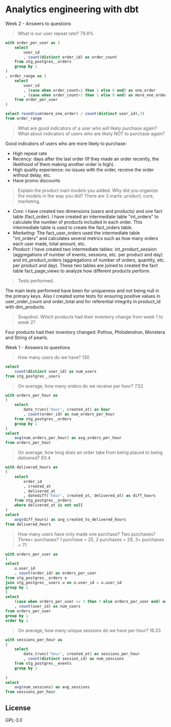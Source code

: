 # Analytics engineering with dbt
Week 2 - Answers to questions

> What is our user repeat rate? 79.8%

```sql
with order_per_user as (
    select 
        user_id
        , count(distinct order_id) as order_count
    from stg_postgres__orders
    group by 1
)
, order_range as (
    select 
        user_id
        , (case when order_count=1 then 1 else 0 end) as one_order
        , (case when order_count>1 then 1 else 0 end) as more_one_order
    from order_per_user
)

select round(sum(more_one_order) / count(distinct user_id),3) 
from order_range 
```
> What are good indicators of a user who will likely purchase again? What about indicators of users who are likely NOT to purchase again?

Good indicators of users who are more likely to purchase:
* High repeat rate
* Recency: days after the last order (If they made an order recently, the likelihood of them making another order is high).
* High quality experience: no issues with the order, receive the order without delay, etc.
* Have promo discounts

> Explain the product mart models you added. Why did you organize the models in the way you did?
There are 3 marts: product, core, marketing.
* *Core*: I have created two dimensions (users and products) and one fact table (fact_order). I have created an intermediate table "int_orders" to calculate the number of products included in each order. This intermediate table is used to create the fact_orders table.
* *Marketing*: The fact_user_orders used the intermediate table "int_orders" and calculates several metrics such as how many orders each user made, total amount, etc.
* *Product*: I have created two intermediate tables: int_product_session (aggregations of number of events, sessions, etc. per product and day) and int_product_orders (aggregations of number of orders, quantity, etc. per product and day). These two tables are joined to created the fact table fact_page_views to analyze how different products perform.

> Tests performed.

The main tests performed have been for uniqueness and not being null in the primary keys.
Also I created some tests for ensuring positive values in user_order_count and order_total and for referential integrity in product_id with dim_products.

> Snapshot. Which products had their inventory change from week 1 to week 2? 

Four products had their inventory changed: Pothos, Philodendron, Monstera and String of pearls.


Week 1 - Answers to questions

> How many users do we have? 130

```sql
select 
    count(distinct user_id) as num_users
from stg_postgres__users
```

> On average, how many orders do we receive per hour? 7.52

```sql
with orders_per_hour as
(
    select 
        date_trunc('hour', created_at) as hour
        , count(order_id) as num_orders_per_hour
    from stg_postgres__orders
    group by 1
)
select 
    avg(num_orders_per_hour) as avg_orders_per_hour
from orders_per_hour
```

> On average, how long does an order take from being placed to being delivered? 93.4

```sql
with delivered_hours as
(
    select 
        order_id
        , created_at
        , delivered_at
        , datediff('hour', created_at, delivered_at) as diff_hours
    from stg_postgres__orders
    where delivered_at is not null
)
select 
    avg(diff_hours) as avg_created_to_delivered_hours
from delivered_hours
```

> How many users have only made one purchase? Two purchases? Three+ purchases? 1 purchase = 25, 2 purchases = 28, 3+ purchases = 71

```sql
with orders_per_user as 
(
select 
    u.user_id
    , count(order_id) as orders_per_user
from stg_postgres__orders o
join stg_postgres__users u on o.user_id = u.user_id
group by 1
)
select 
    (case when orders_per_user >= 3 then 3 else orders_per_user end) as orders_per_user
    , count(user_id) as num_users
from orders_per_user
group by 1
order by 1
```

> On average, how many unique sessions do we have per hour? 16.33

```sql
with sessions_per_hour as 
(
    select 
        date_trunc('hour', created_at) as sessions_per_hour
        , count(distinct session_id) as num_sessions    
    from stg_postgres__events
    group by 1
    
)
select 
    avg(num_sessions) as avg_sessions
from sessions_per_hour
```

## License
GPL-3.0
